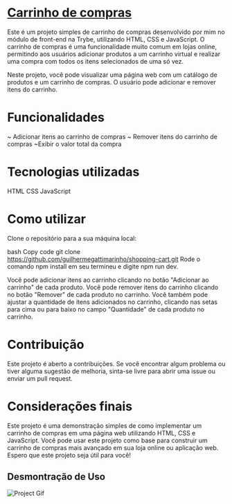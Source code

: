 # <a href="https://shopping-cart-by-guilherme.surge.sh/"> Carrinho de compras</a>


Este é um projeto simples de carrinho de compras desenvolvido por mim no módulo de front-end na Trybe, utilizando HTML, CSS e JavaScript. O carrinho de compras é uma funcionalidade muito comum em lojas online, permitindo aos usuários adicionar produtos a um carrinho virtual e realizar uma compra com todos os itens selecionados de uma só vez.

Neste projeto, você pode visualizar uma página web com um catálogo de produtos e um carrinho de compras. O usuário pode adicionar e remover itens do carrinho.

# Funcionalidades
~ Adicionar itens ao carrinho de compras
~ Remover itens do carrinho de compras
~Exibir o valor total da compra

# Tecnologias utilizadas
HTML
CSS
JavaScript

# Como utilizar
Clone o repositório para a sua máquina local:

bash
Copy code
git clone https://github.com/guilhermegattimarinho/shopping-cart.git
Rode o comando npm install em seu termineu e digite npm run dev.

Você pode adicionar itens ao carrinho clicando no botão "Adicionar ao carrinho" de cada produto. Você pode remover itens do carrinho clicando no botão "Remover" de cada produto no carrinho. Você também pode ajustar a quantidade de itens adicionados no carrinho, clicando nas setas para cima ou para baixo no campo "Quantidade" de cada produto no carrinho.

# Contribuição
Este projeto é aberto a contribuições. Se você encontrar algum problema ou tiver alguma sugestão de melhoria, sinta-se livre para abrir uma issue ou enviar um pull request.

# Considerações finais
Este projeto é uma demonstração simples de como implementar um carrinho de compras em uma página web utilizando HTML, CSS e JavaScript. Você pode usar este projeto como base para construir um carrinho de compras mais avançado em sua loja online ou aplicação web. Espero que este projeto seja útil para você!


## Desmontração de Uso

![Project Gif](./prototipo.gif)
